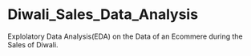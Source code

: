 # Diwali_Sales_Data_Analysis
Explolatory Data Analysis(EDA) on the Data of an Ecommere during the Sales of Diwali.
